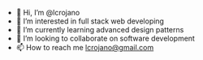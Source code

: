 - 👋 Hi, I’m @lcrojano
- 👀 I’m interested in full stack web developing
- 🌱 I’m currently learning advanced design patterns
- 💞️ I’m looking to collaborate on software development
- 📫 How to reach me lcrojano@gmail.com

<!---
lcrojano/lcrojano is a ✨ special ✨ repository because its `README.md` (this file) appears on your GitHub profile.
You can click the Preview link to take a look at your changes.
--->
